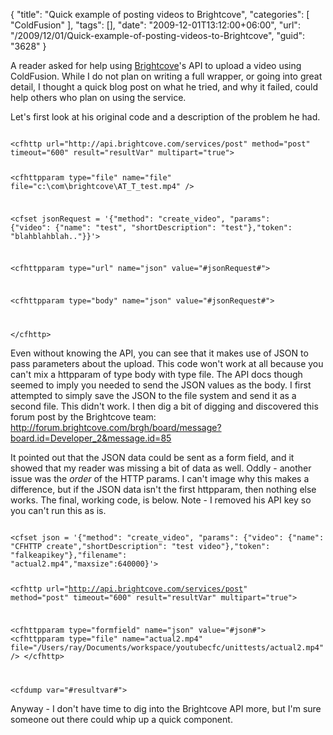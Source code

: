 {
	"title": "Quick example of posting videos to Brightcove",
	"categories": [
		"ColdFusion"
	],
	"tags": [],
	"date": "2009-12-01T13:12:00+06:00",
	"url": "/2009/12/01/Quick-example-of-posting-videos-to-Brightcove",
	"guid": "3628"
}

A reader asked for help using <a href="http://www.brightcove.com">Brightcove</a>'s API to upload a video using ColdFusion. While I do not plan on writing a full wrapper, or going into great detail, I thought a quick blog post on what he tried, and why it failed, could help others who plan on using the service.
<!--more-->
Let's first look at his original code and a description of the problem he had. 

<code>
&lt;cfhttp url="http://api.brightcove.com/services/post" method="post"
timeout="600" result="resultVar" multipart="true"&gt;

  &lt;cfhttpparam type="file" name="file" file="c:\com\brightcove\AT_T_test.mp4" /&gt;

  &lt;cfset jsonRequest = '{"method": "create_video", "params":
{"video": {"name": "test", "shortDescription": "test"},"token":
"blahblahblah.."}}'&gt;

  &lt;cfhttpparam type="url"  name="json" value="#jsonRequest#"&gt;

  &lt;cfhttpparam type="body"  name="json" value="#jsonRequest#"&gt;

&lt;/cfhttp&gt;
</code>

Even without knowing the API, you can see that it makes use of JSON to pass parameters about the upload. This code won't work at all because you can't mix a httpparam of type body with type file. The API docs though seemed to imply you needed to send the JSON values as the body. I first attempted to simply save the JSON to the file system and send it as a second file. This didn't work. I then dig a bit of digging and discovered this forum post by the Brightcove team: <a href="http://forum.brightcove.com/brgh/board/message?board.id=Developer_2&message.id=85">http://forum.brightcove.com/brgh/board/message?board.id=Developer_2&message.id=85</a>

It pointed out that the JSON data could be sent as a form field, and it showed that my reader was missing a bit of data as well.  Oddly - another issue was the <i>order</i> of the HTTP params. I can't image why this makes a difference, but if the JSON data isn't the first httpparam, then nothing else works. The final, working code, is below. Note - I removed his API key so you can't run this as is.

<code>
&lt;cfset json = '{"method": "create_video", "params": {"video": {"name":
"CFHTTP create","shortDescription": "test video"},"token":
"falkeapikey"},"filename":
"actual2.mp4","maxsize":640000}'&gt;

&lt;cfhttp url="http://api.brightcove.com/services/post" method="post"
timeout="600" result="resultVar" multipart="true"&gt;

&lt;cfhttpparam type="formfield" name="json" value="#json#"&gt;
&lt;cfhttpparam type="file" name="actual2.mp4"
file="/Users/ray/Documents/workspace/youtubecfc/unittests/actual2.mp4"
/&gt;
&lt;/cfhttp&gt;

&lt;cfdump var="#resultvar#"&gt;
</code>

Anyway - I don't have time to dig into the Brightcove API more, but I'm sure someone out there could whip up a quick component.